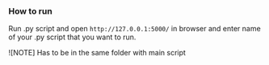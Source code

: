 ### How to run


Run .py script and open `http://127.0.0.1:5000/` in browser and enter name of your .py script that you want to run. 

![NOTE] Has to be in the same folder with main script
